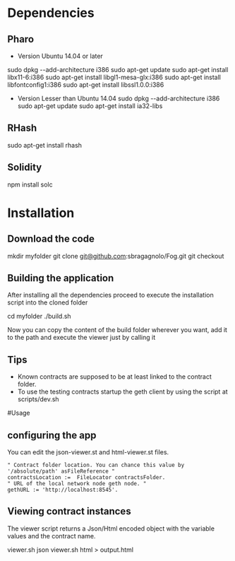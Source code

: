


# Dependencies

## Pharo
 * Version Ubuntu 14.04 or later 

 sudo dpkg --add-architecture i386 
 sudo apt-get update 
 sudo apt-get install libx11-6:i386 
 sudo apt-get install libgl1-mesa-glx:i386 
 sudo apt-get install libfontconfig1:i386 
 sudo apt-get install libssl1.0.0:i386 

* Version Lesser than Ubuntu 14.04
  sudo dpkg --add-architecture i386
  sudo apt-get update
  sudo apt-get install ia32-libs

## RHash

 sudo apt-get install rhash

## Solidity
 npm install solc


# Installation 

## Download the code 

mkdir myfolder
git clone git@github.com:sbragagnolo/Fog.git
git checkout 


## Building the application 

  After installing all the dependencies proceed to execute the installation script into the cloned folder
 
cd myfolder
./build.sh

  Now you can copy the content of the build folder wherever you want, add it to the path and execute the viewer just by calling it 


## Tips

 *  Known contracts are supposed to be at least linked to the contract folder. 
 *  To use the testing contracts startup the geth client by using the script at scripts/dev.sh


#Usage 


## configuring the app

You can edit the json-viewer.st and html-viewer.st files. 

``` 
" Contract folder location. You can chance this value by '/absolute/path' asFileReference " 
contractsLocation :=  FileLocator contractsFolder.
" URL of the local network node geth node. " 
gethURL := 'http://localhost:8545'.
```


## Viewing contract instances

The viewer script returns a Json/Html encoded object with the variable values and the contract name.


viewer.sh json <ADDRESS-TO-CONTRACT>
viewer.sh html <ADDRESS-TO-CONTRACT> > output.html 
















